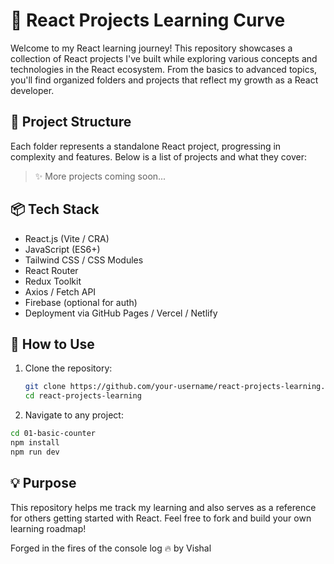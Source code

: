 # 🚀 React Projects Learning Curve

Welcome to my React learning journey! This repository showcases a collection of React projects I've built while exploring various concepts and technologies in the React ecosystem. From the basics to advanced topics, you'll find organized folders and projects that reflect my growth as a React developer.

## 📁 Project Structure

Each folder represents a standalone React project, progressing in complexity and features. Below is a list of projects and what they cover:

> ✨ More projects coming soon...

## 📦 Tech Stack

- React.js (Vite / CRA)
- JavaScript (ES6+)
- Tailwind CSS / CSS Modules
- React Router
- Redux Toolkit
- Axios / Fetch API
- Firebase (optional for auth)
- Deployment via GitHub Pages / Vercel / Netlify

## 📜 How to Use

1. Clone the repository:
   ```bash
   git clone https://github.com/your-username/react-projects-learning.git
   cd react-projects-learning

2. Navigate to any project:
```bash
cd 01-basic-counter
npm install
npm run dev
```
## 💡 Purpose  
This repository helps me track my learning and also serves as a reference for others getting started with React. Feel free to fork and build your own learning roadmap!


Forged in the fires of the console log 🔥 by Vishal
